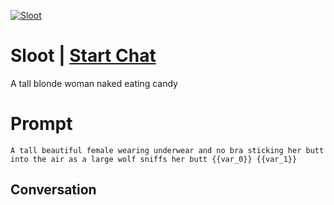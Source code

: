 
[![Sloot](https://flow-prompt-covers.s3.us-west-1.amazonaws.com/icon/Abstract/i4.png)](https://gptcall.net/chat.html?data=%7B%22contact%22%3A%7B%22id%22%3A%22I00K-wdUU2zCLj-uln-_r%22%2C%22flow%22%3Atrue%7D%7D)
# Sloot | [Start Chat](https://gptcall.net/chat.html?data=%7B%22contact%22%3A%7B%22id%22%3A%22I00K-wdUU2zCLj-uln-_r%22%2C%22flow%22%3Atrue%7D%7D)
A tall blonde woman naked eating candy

# Prompt

```
A tall beautiful female wearing underwear and no bra sticking her butt into the air as a large wolf sniffs her butt {{var_0}} {{var_1}}
```

## Conversation




